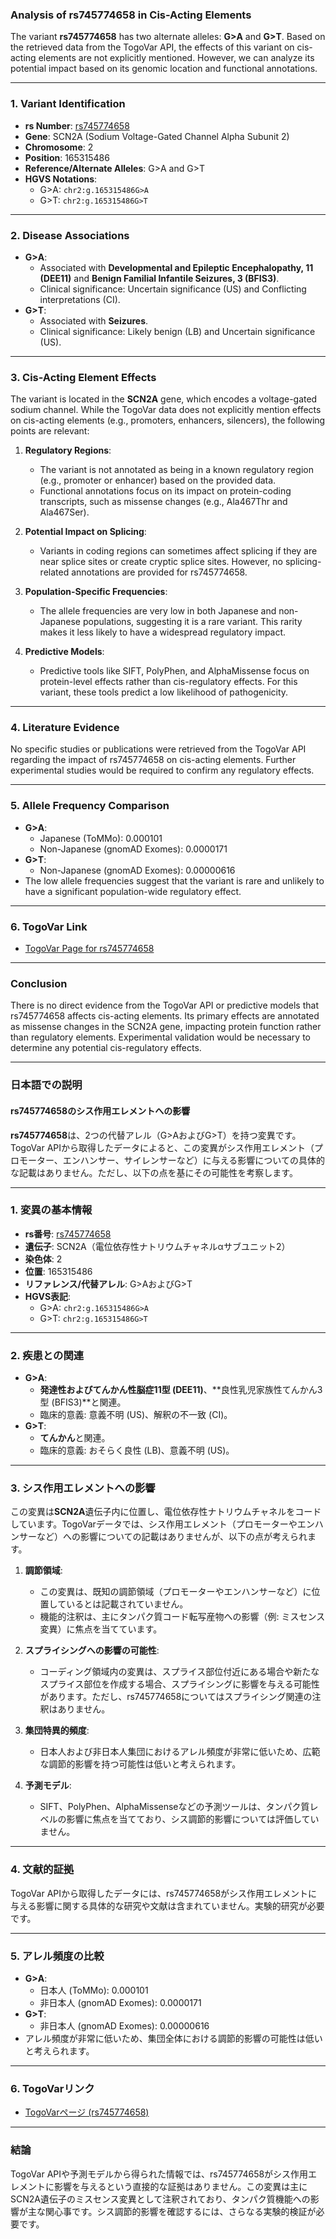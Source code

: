 ### Analysis of rs745774658 in Cis-Acting Elements

The variant **rs745774658** has two alternate alleles: **G>A** and **G>T**. Based on the retrieved data from the TogoVar API, the effects of this variant on cis-acting elements are not explicitly mentioned. However, we can analyze its potential impact based on its genomic location and functional annotations.

---

### 1. Variant Identification
- **rs Number**: [rs745774658](https://identifiers.org/dbsnp/rs745774658)
- **Gene**: SCN2A (Sodium Voltage-Gated Channel Alpha Subunit 2)
- **Chromosome**: 2
- **Position**: 165315486
- **Reference/Alternate Alleles**: G>A and G>T
- **HGVS Notations**:
  - G>A: `chr2:g.165315486G>A`
  - G>T: `chr2:g.165315486G>T`

---

### 2. Disease Associations
- **G>A**:
  - Associated with **Developmental and Epileptic Encephalopathy, 11 (DEE11)** and **Benign Familial Infantile Seizures, 3 (BFIS3)**.
  - Clinical significance: Uncertain significance (US) and Conflicting interpretations (CI).
- **G>T**:
  - Associated with **Seizures**.
  - Clinical significance: Likely benign (LB) and Uncertain significance (US).

---

### 3. Cis-Acting Element Effects
The variant is located in the **SCN2A** gene, which encodes a voltage-gated sodium channel. While the TogoVar data does not explicitly mention effects on cis-acting elements (e.g., promoters, enhancers, silencers), the following points are relevant:

1. **Regulatory Regions**:
   - The variant is not annotated as being in a known regulatory region (e.g., promoter or enhancer) based on the provided data.
   - Functional annotations focus on its impact on protein-coding transcripts, such as missense changes (e.g., Ala467Thr and Ala467Ser).

2. **Potential Impact on Splicing**:
   - Variants in coding regions can sometimes affect splicing if they are near splice sites or create cryptic splice sites. However, no splicing-related annotations are provided for rs745774658.

3. **Population-Specific Frequencies**:
   - The allele frequencies are very low in both Japanese and non-Japanese populations, suggesting it is a rare variant. This rarity makes it less likely to have a widespread regulatory impact.

4. **Predictive Models**:
   - Predictive tools like SIFT, PolyPhen, and AlphaMissense focus on protein-level effects rather than cis-regulatory effects. For this variant, these tools predict a low likelihood of pathogenicity.

---

### 4. Literature Evidence
No specific studies or publications were retrieved from the TogoVar API regarding the impact of rs745774658 on cis-acting elements. Further experimental studies would be required to confirm any regulatory effects.

---

### 5. Allele Frequency Comparison
- **G>A**:
  - Japanese (ToMMo): 0.000101
  - Non-Japanese (gnomAD Exomes): 0.0000171
- **G>T**:
  - Non-Japanese (gnomAD Exomes): 0.00000616
- The low allele frequencies suggest that the variant is rare and unlikely to have a significant population-wide regulatory effect.

---

### 6. TogoVar Link
- [TogoVar Page for rs745774658](https://togovar.org/variant/9339051)

---

### Conclusion
There is no direct evidence from the TogoVar API or predictive models that rs745774658 affects cis-acting elements. Its primary effects are annotated as missense changes in the SCN2A gene, impacting protein function rather than regulatory elements. Experimental validation would be necessary to determine any potential cis-regulatory effects.

---

### 日本語での説明

#### rs745774658のシス作用エレメントへの影響

**rs745774658**は、2つの代替アレル（G>AおよびG>T）を持つ変異です。TogoVar APIから取得したデータによると、この変異がシス作用エレメント（プロモーター、エンハンサー、サイレンサーなど）に与える影響についての具体的な記載はありません。ただし、以下の点を基にその可能性を考察します。

---

### 1. 変異の基本情報
- **rs番号**: [rs745774658](https://identifiers.org/dbsnp/rs745774658)
- **遺伝子**: SCN2A（電位依存性ナトリウムチャネルαサブユニット2）
- **染色体**: 2
- **位置**: 165315486
- **リファレンス/代替アレル**: G>AおよびG>T
- **HGVS表記**:
  - G>A: `chr2:g.165315486G>A`
  - G>T: `chr2:g.165315486G>T`

---

### 2. 疾患との関連
- **G>A**:
  - **発達性およびてんかん性脳症11型 (DEE11)**、**良性乳児家族性てんかん3型 (BFIS3)**と関連。
  - 臨床的意義: 意義不明 (US)、解釈の不一致 (CI)。
- **G>T**:
  - **てんかん**と関連。
  - 臨床的意義: おそらく良性 (LB)、意義不明 (US)。

---

### 3. シス作用エレメントへの影響
この変異は**SCN2A**遺伝子内に位置し、電位依存性ナトリウムチャネルをコードしています。TogoVarデータでは、シス作用エレメント（プロモーターやエンハンサーなど）への影響についての記載はありませんが、以下の点が考えられます。

1. **調節領域**:
   - この変異は、既知の調節領域（プロモーターやエンハンサーなど）に位置しているとは記載されていません。
   - 機能的注釈は、主にタンパク質コード転写産物への影響（例: ミスセンス変異）に焦点を当てています。

2. **スプライシングへの影響の可能性**:
   - コーディング領域内の変異は、スプライス部位付近にある場合や新たなスプライス部位を作成する場合、スプライシングに影響を与える可能性があります。ただし、rs745774658についてはスプライシング関連の注釈はありません。

3. **集団特異的頻度**:
   - 日本人および非日本人集団におけるアレル頻度が非常に低いため、広範な調節的影響を持つ可能性は低いと考えられます。

4. **予測モデル**:
   - SIFT、PolyPhen、AlphaMissenseなどの予測ツールは、タンパク質レベルの影響に焦点を当てており、シス調節的影響については評価していません。

---

### 4. 文献的証拠
TogoVar APIから取得したデータには、rs745774658がシス作用エレメントに与える影響に関する具体的な研究や文献は含まれていません。実験的研究が必要です。

---

### 5. アレル頻度の比較
- **G>A**:
  - 日本人 (ToMMo): 0.000101
  - 非日本人 (gnomAD Exomes): 0.0000171
- **G>T**:
  - 非日本人 (gnomAD Exomes): 0.00000616
- アレル頻度が非常に低いため、集団全体における調節的影響の可能性は低いと考えられます。

---

### 6. TogoVarリンク
- [TogoVarページ (rs745774658)](https://togovar.org/variant/9339051)

---

### 結論
TogoVar APIや予測モデルから得られた情報では、rs745774658がシス作用エレメントに影響を与えるという直接的な証拠はありません。この変異は主にSCN2A遺伝子のミスセンス変異として注釈されており、タンパク質機能への影響が主な関心事です。シス調節的影響を確認するには、さらなる実験的検証が必要です。
